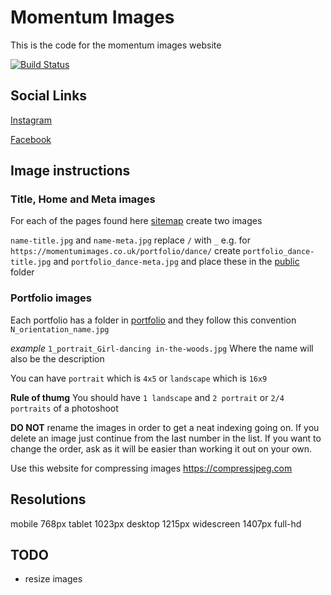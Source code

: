 # Momentum Images

This is the code for the momentum images website

[![Build Status](https://travis-ci.org/momentum-images/website.svg?branch=master)](https://travis-ci.org/momentum-images/website)

## Social Links

[Instagram](https://www.instagram.com/momentum.images)

[Facebook](https://www.facebook.com/momentum.images.uk)

## Image instructions

### Title, Home and Meta images

For each of the pages found here [sitemap](https://momentumimages.co.uk/sitemap.txt) create two images

`name-title.jpg` and `name-meta.jpg` replace `/` with `_` e.g. for `https://momentumimages.co.uk/portfolio/dance/` create `portfolio_dance-title.jpg` and `portfolio_dance-meta.jpg` and place these in the [public](https://github.com/momentum-images/momentum-images/tree/master/public) folder

### Portfolio images

Each portfolio has a folder in [portfolio](https://github.com/momentum-images/momentum-images/tree/master/public/portfolio) and they follow this convention `N_orientation_name.jpg`

*example* `1_portrait_Girl-dancing in-the-woods.jpg` Where the name will also be the description

You can have `portrait` which is `4x5` or `landscape` which is `16x9`

**Rule of thumg** You should have `1 landscape` and `2 portrait` or `2/4 portraits` of a photoshoot

**DO NOT** rename the images in order to get a neat indexing going on. If you delete an image just continue from the last number in the list. If you want to change the order, ask as it will be easier than working it out on your own.

Use this website for compressing images <https://compressjpeg.com>


## Resolutions
mobile 768px
tablet 1023px
desktop 1215px
widescreen 1407px
full-hd

## TODO

* resize images